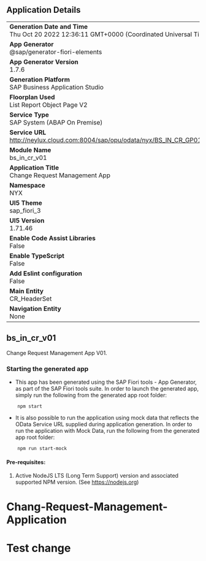 ## Application Details
|               |
| ------------- |
|**Generation Date and Time**<br>Thu Oct 20 2022 12:36:11 GMT+0000 (Coordinated Universal Time)|
|**App Generator**<br>@sap/generator-fiori-elements|
|**App Generator Version**<br>1.7.6|
|**Generation Platform**<br>SAP Business Application Studio|
|**Floorplan Used**<br>List Report Object Page V2|
|**Service Type**<br>SAP System (ABAP On Premise)|
|**Service URL**<br>http://neylux.cloud.com:8004/sap/opu/odata/nyx/BS_IN_CR_GP01_V01_SRV
|**Module Name**<br>bs_in_cr_v01|
|**Application Title**<br>Change Request Management App|
|**Namespace**<br>NYX|
|**UI5 Theme**<br>sap_fiori_3|
|**UI5 Version**<br>1.71.46|
|**Enable Code Assist Libraries**<br>False|
|**Enable TypeScript**<br>False|
|**Add Eslint configuration**<br>False|
|**Main Entity**<br>CR_HeaderSet|
|**Navigation Entity**<br>None|

## bs_in_cr_v01

Change Request Management App V01.

### Starting the generated app

-   This app has been generated using the SAP Fiori tools - App Generator, as part of the SAP Fiori tools suite.  In order to launch the generated app, simply run the following from the generated app root folder:

```
    npm start
```

- It is also possible to run the application using mock data that reflects the OData Service URL supplied during application generation.  In order to run the application with Mock Data, run the following from the generated app root folder:

```
    npm run start-mock
```

#### Pre-requisites:

1. Active NodeJS LTS (Long Term Support) version and associated supported NPM version.  (See https://nodejs.org)


# Chang-Request-Management-Application
# Test change
